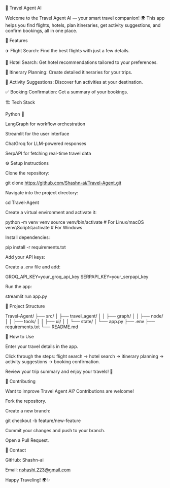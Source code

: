 🧳 Travel Agent AI

Welcome to the Travel Agent AI — your smart travel companion! 🌍 This app helps you find flights, hotels, plan itineraries, get activity suggestions, and confirm bookings, all in one place.

📌 Features

✈️ Flight Search: Find the best flights with just a few details.

🏨 Hotel Search: Get hotel recommendations tailored to your preferences.

📅 Itinerary Planning: Create detailed itineraries for your trips.

🎉 Activity Suggestions: Discover fun activities at your destination.

✅ Booking Confirmation: Get a summary of your bookings.

🏗️ Tech Stack

Python 🐍

LangGraph for workflow orchestration

Streamlit for the user interface

ChatGroq for LLM-powered responses

SerpAPI for fetching real-time travel data

⚙️ Setup Instructions

Clone the repository:

 git clone https://github.com/Shashn-ai/Travel-Agent.git

Navigate into the project directory:

 cd Travel-Agent

Create a virtual environment and activate it:

 python -m venv venv
 source venv/bin/activate  # For Linux/macOS
 venv\Scripts\activate     # For Windows

Install dependencies:

 pip install -r requirements.txt

Add your API keys:

Create a .env file and add:

GROQ_API_KEY=your_groq_api_key
SERPAPI_KEY=your_serpapi_key

Run the app:

 streamlit run app.py

📂 Project Structure

Travel-Agent/
├── src/
│   ├── travel_agent/
│   │   ├── graph/
│   │   ├── node/
│   │   ├── tools/
│   │   ├── ui/
│   │   └── state/
│   └── app.py
├── .env
├── requirements.txt
└── README.md

📝 How to Use

Enter your travel details in the app.

Click through the steps: flight search → hotel search → itinerary planning → activity suggestions → booking confirmation.

Review your trip summary and enjoy your travels! 🌟

💬 Contributing

Want to improve Travel Agent AI? Contributions are welcome!

Fork the repository.

Create a new branch:

 git checkout -b feature/new-feature

Commit your changes and push to your branch.

Open a Pull Request.

📧 Contact

GitHub: Shashn-ai

Email: nshashi.223@gmail.com

Happy Traveling! 🌍✨

